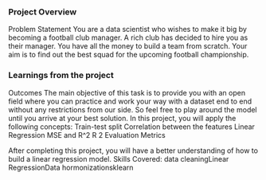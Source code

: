 ### Project Overview

 Problem Statement
You are a data scientist who wishes to make it big by becoming a football club manager. A rich club has decided to hire you as their manager. You have all the money to build a team from scratch.
Your aim is to find out the best squad for the upcoming football championship.



### Learnings from the project

 Outcomes
The main objective of this task is to provide you with an open field where you can practice and work your way with a dataset end to end without any restrictions from our side. So feel free to play around the model until you arrive at your best solution.
In this project, you will apply the following concepts:
Train-test split
Correlation between the features
Linear Regression
MSE and
R^2
R
2
Evaluation Metrics
 
 
After completing this project, you will have a better understanding of how to build a linear regression model.
Skills Covered:
data cleaningLinear RegressionData hormonizationsklearn



